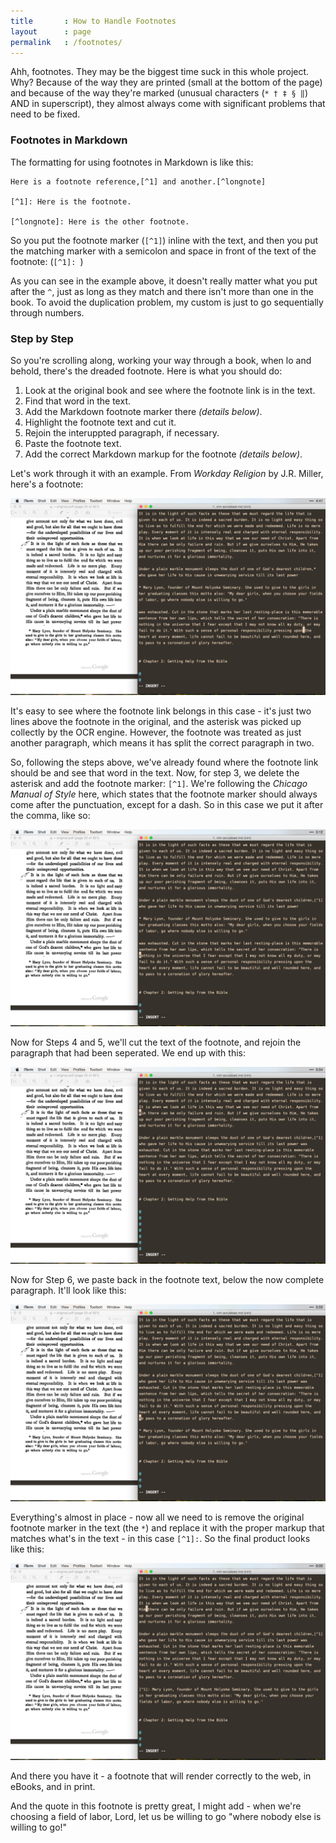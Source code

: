 ```yaml
---
title       : How to Handle Footnotes
layout      : page
permalink   : /footnotes/
---
```

Ahh, footnotes. They may be the biggest time suck in this whole project. Why? Because of the way they are printed (small at the bottom of the page) and because of the way they're marked (unusual characters (`* † ‡ § ‖`) AND in superscript), they almost always come with significant problems that need to be fixed. 

### Footnotes in Markdown

The formatting for using footnotes in Markdown is like this:

    Here is a footnote reference,[^1] and another.[^longnote]
    
    [^1]: Here is the footnote.
    
    [^longnote]: Here is the other footnote.

So you put the footnote marker (`[^1]`) inline with the text, and then you put the matching marker with a semicolon and space
in front of the text of the footnote: (`[^1]: `)

As you can see in the example above, it doesn't really matter what you put after the `^`, just as long as they match and
there isn't more than one in the book. To avoid the duplication problem, my custom is just to go sequentially through
numbers. 

### Step by Step

So you're scrolling along, working your way through a book, when lo and behold, there's the dreaded footnote. Here is what you should do:

1.  Look at the original book and see where the footnote link is in the text.
2.  Find that word in the text.
3.  Add the Markdown footnote marker there *(details below)*.
4.  Highlight the footnote text and cut it.
5.  Rejoin the interuppted paragraph, if necessary.
6.  Paste the footnote text.
7.  Add the correct Markdown markup for the footnote *(details below)*.

Let's work through it with an example. From *Workday Religion* by J.R. Miller, here's a footnote:

![](/assets/img/footnotes-1.png)

It's easy to see where the footnote link belongs in this case - it's just two lines above the footnote in the original, and
the asterisk was picked up collectly by the OCR engine. However, the footnote was treated as just another paragraph, which
means it has split the correct paragraph in two.

So, following the steps above, we've already found where the footnote link should be and see that word in the text. Now, for
step 3, we delete the asterisk and add the footnote marker: `[^1]`. We're following the *Chicago Manual of Style* here, which
states that the footnote marker should always come after the punctuation, except for a dash. So in this case we put it after the comma, like so:

![](/assets/img/footnotes-2.png)

Now for Steps 4 and 5, we'll cut the text of the footnote, and rejoin the paragraph that had been seperated. We end up with
this:

![](/assets/img/footnotes-3.png)

Now for Step 6, we paste back in the footnote text, below the now complete paragraph. It'll look like this:

![](/assets/img/footnotes-4.png)

Everything's almost in place - now all we need to is remove the original footnote marker in the text (the `*`) and replace it
with the proper markup that matches what's in the text - in this case `[^1]:`. So the final product looks like this:

![](/assets/img/footnotes-5.png)

And there you have it - a footnote that will render correctly to the web, in eBooks, and in print. 

And the quote in this footnote is pretty great, I might add - when we're choosing a field of labor, Lord, let us be willing
to go "where nobody else is willing to go!"
